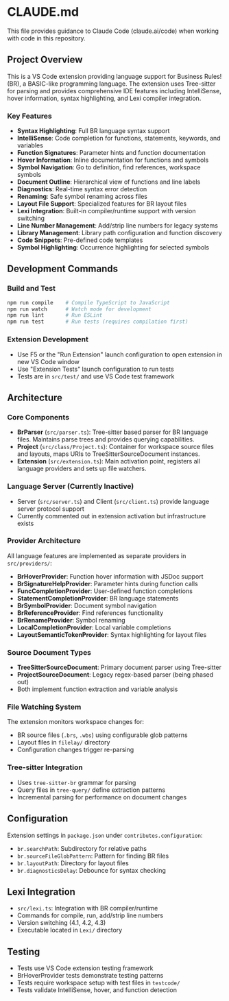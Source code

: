 # CLAUDE.md

This file provides guidance to Claude Code (claude.ai/code) when working with code in this repository.

## Project Overview

This is a VS Code extension providing language support for Business Rules! (BR), a BASIC-like programming language. The extension uses Tree-sitter for parsing and provides comprehensive IDE features including IntelliSense, hover information, syntax highlighting, and Lexi compiler integration.

### Key Features
- **Syntax Highlighting**: Full BR language syntax support
- **IntelliSense**: Code completion for functions, statements, keywords, and variables
- **Function Signatures**: Parameter hints and function documentation
- **Hover Information**: Inline documentation for functions and symbols
- **Symbol Navigation**: Go to definition, find references, workspace symbols
- **Document Outline**: Hierarchical view of functions and line labels
- **Diagnostics**: Real-time syntax error detection
- **Renaming**: Safe symbol renaming across files
- **Layout File Support**: Specialized features for BR layout files
- **Lexi Integration**: Built-in compiler/runtime support with version switching
- **Line Number Management**: Add/strip line numbers for legacy systems
- **Library Management**: Library path configuration and function discovery
- **Code Snippets**: Pre-defined code templates
- **Symbol Highlighting**: Occurrence highlighting for selected symbols

## Development Commands

### Build and Test
```bash
npm run compile    # Compile TypeScript to JavaScript
npm run watch      # Watch mode for development
npm run lint       # Run ESLint
npm run test       # Run tests (requires compilation first)
```

### Extension Development
- Use F5 or the "Run Extension" launch configuration to open extension in new VS Code window
- Use "Extension Tests" launch configuration to run tests
- Tests are in `src/test/` and use VS Code test framework

## Architecture

### Core Components

- **BrParser** (`src/parser.ts`): Tree-sitter based parser for BR language files. Maintains parse trees and provides querying capabilities.
- **Project** (`src/class/Project.ts`): Container for workspace source files and layouts, maps URIs to TreeSitterSourceDocument instances.
- **Extension** (`src/extension.ts`): Main activation point, registers all language providers and sets up file watchers.

### Language Server (Currently Inactive)
- Server (`src/server.ts`) and Client (`src/client.ts`) provide language server protocol support
- Currently commented out in extension activation but infrastructure exists

### Provider Architecture
All language features are implemented as separate providers in `src/providers/`:
- **BrHoverProvider**: Function hover information with JSDoc support
- **BrSignatureHelpProvider**: Parameter hints during function calls
- **FuncCompletionProvider**: User-defined function completions
- **StatementCompletionProvider**: BR language statements
- **BrSymbolProvider**: Document symbol navigation
- **BrReferenceProvider**: Find references functionality
- **BrRenameProvider**: Symbol renaming
- **LocalCompletionProvider**: Local variable completions
- **LayoutSemanticTokenProvider**: Syntax highlighting for layout files

### Source Document Types
- **TreeSitterSourceDocument**: Primary document parser using Tree-sitter
- **ProjectSourceDocument**: Legacy regex-based parser (being phased out)
- Both implement function extraction and variable analysis

### File Watching System
The extension monitors workspace changes for:
- BR source files (`.brs`, `.wbs`) using configurable glob patterns
- Layout files in `filelay/` directory
- Configuration changes trigger re-parsing

### Tree-sitter Integration
- Uses `tree-sitter-br` grammar for parsing
- Query files in `tree-query/` define extraction patterns
- Incremental parsing for performance on document changes

## Configuration
Extension settings in `package.json` under `contributes.configuration`:
- `br.searchPath`: Subdirectory for relative paths
- `br.sourceFileGlobPattern`: Pattern for finding BR files
- `br.layoutPath`: Directory for layout files
- `br.diagnosticsDelay`: Debounce for syntax checking

## Lexi Integration
- `src/lexi.ts`: Integration with BR compiler/runtime
- Commands for compile, run, add/strip line numbers
- Version switching (4.1, 4.2, 4.3)
- Executable located in `Lexi/` directory

## Testing
- Tests use VS Code extension testing framework
- BrHoverProvider tests demonstrate testing patterns
- Tests require workspace setup with test files in `testcode/`
- Tests validate IntelliSense, hover, and function detection